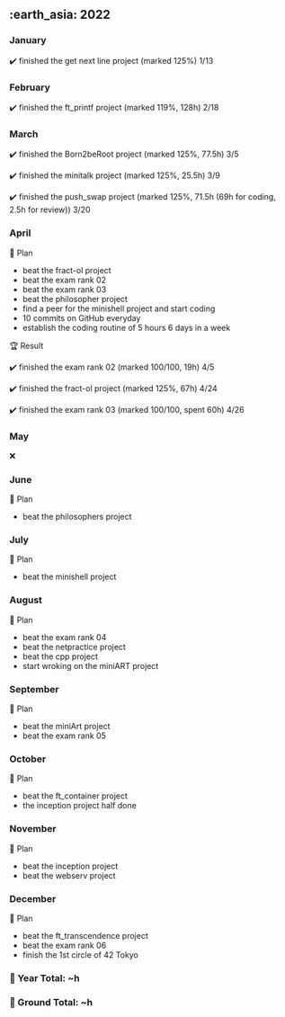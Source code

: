 <h2> :earth_asia: 2022 </h2>


<h3> January </h3>

:heavy_check_mark: finished the get next line project (marked 125%) 1/13

<h3> February </h3>

:heavy_check_mark: finished the ft_printf project (marked 119%, 128h) 2/18

<h3> March </h3>

:heavy_check_mark: finished the Born2beRoot project (marked 125%, 77.5h) 3/5

:heavy_check_mark: finished the minitalk project (marked 125%, 25.5h) 3/9

:heavy_check_mark: finished the push_swap project (marked 125%, 71.5h (69h for coding, 2.5h for review)) 3/20

<h3>  April </h3>

:dart: Plan
- beat the fract-ol project
- beat the exam rank 02
- beat the exam rank 03
- beat the philosopher project
- find a peer for the minishell project and start coding
- 10 commits on GitHub everyday
- establish the coding routine of 5 hours 6 days in a week

:trophy: Result

:heavy_check_mark: finished the exam rank 02 (marked 100/100, 19h) 4/5

:heavy_check_mark: finished the fract-ol project (marked 125%, 67h) 4/24

:heavy_check_mark: finished the exam rank 03 (marked 100/100, spent 60h) 4/26


<h3>  May </h3>

:x:

<h3>  June </h3>

:dart: Plan
- beat the philosophers project

<h3>  July </h3>

:dart: Plan
- beat the minishell project

<h3>  August </h3>

:dart: Plan
- beat the exam rank 04
- beat the netpractice project 
- beat the cpp project 
- start wroking on the miniART project
 
<h3> September </h3>

:dart: Plan
- beat the miniArt project
- beat the exam rank 05

<h3>  October </h3>

:dart: Plan
- beat the ft_container project
- the inception project half done

<h3>  November </h3>

:dart: Plan
- beat the inception project
- beat the webserv project

<h3> December </h3>

:dart: Plan
- beat the ft_transcendence project
- beat the exam rank 06
- finish the 1st circle of 42 Tokyo





<h3>📍 Year Total: ~h<br></h3>
<h3>📍 Ground Total: ~h</h3>
